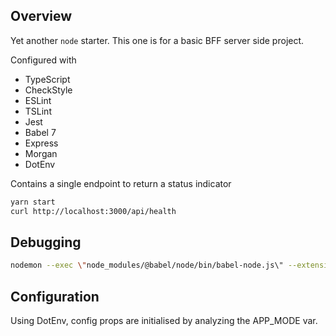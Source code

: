 ## Overview
Yet another  `node` starter. This one is for a basic BFF server side project. 

Configured with 
*   TypeScript
*   CheckStyle
*   ESLint
*   TSLint
*   Jest
*   Babel 7
*   Express
*   Morgan
*   DotEnv

 Contains a single endpoint to return a status indicator

```bash
yarn start
curl http://localhost:3000/api/health
```

## Debugging
```bash
nodemon --exec \"node_modules/@babel/node/bin/babel-node.js\" --extensions \".ts,.tsx\" --inspect=51079
```

## Configuration
Using DotEnv, config props are initialised by analyzing the APP_MODE var.  


